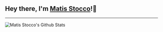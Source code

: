 ## Hey there, I'm [Matis Stocco][website]!👋

---

<img align="left" alt="Matis Stocco's Github Stats" src="https://github-readme-stats.codestackr.vercel.app/api?username=Rush-er&show_icons=true&hide_border=true" />

<!-- Links -->
[website]: https://stoccomatis.com/
